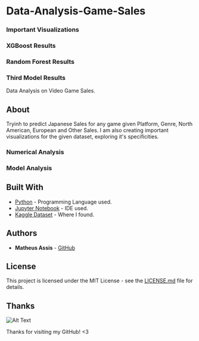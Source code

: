# Data-Analysis-Game-Sales

### Important Visualizations

### XGBoost Results

### Random Forest Results

### Third Model Results

Data Analysis on Video Game Sales.

## About

Tryinh to predict Japanese Sales for any game given Platform, Genre, North American, European and Other Sales. I am also creating important visualizations for the given dataset, exploring it's specificities.

### Numerical Analysis

### Model Analysis

## Built With

* [Python](https://www.python.org/) - Programming Language used.
* [Jupyter Notebook]() - IDE used.
* [Kaggle Dataset]() - Where I found.

## Authors

* **Matheus Assis** - [GitHub](https://github.com/MatheusMAssis)

## License

This project is licensed under the MIT License - see the [LICENSE.md](LICENSE.md) file for details.

## Thanks

![Alt Text](https://media.giphy.com/media/vFKqnCdLPNOKc/giphy.gif)

Thanks for visiting my GitHub! <3
